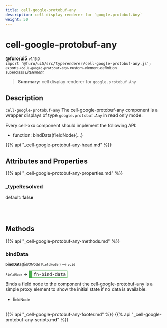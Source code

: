 ```yaml
---
title: cell-google-protobuf-any
description: cell display renderer for `google.protobuf.Any`
weight: 50
---
```


# cell-google-protobuf-any
**@furo/ui5** <small>v1.15.0</small>
<br>`import '@furo/ui5/src/typerenderer/cell-google-protobuf-any.js';`<small>
<br>exports `<cell-google-protobuf-any>` custom-element-definition
<br>superclass *LitElement*</small>

> **Summary:** cell display renderer for `google.protobuf.Any`

## Description

`cell-google-protobuf-any`
The cell-google-protobuf-any component is a wrapper displays of type `google.protobuf.Any` in read only mode.

Every cell-xxx component should implement the following API:
- function: bindData(fieldNode){...}

{{% api "_cell-google-protobuf-any-head.md" %}}

## Attributes and Properties
{{% api "_cell-google-protobuf-any-properties.md" %}}







### **_typeResolved**
default: **false**</small>


<br><br>

## Methods
{{% api "_cell-google-protobuf-any-methods.md" %}}


### **bindData**
<small>**bindData**(*fieldNode* `FieldNode` ) ⟹ `void`</small>

<small>`FieldNode` </small> →
<span  style="border-width:2px 2px 2px 10px; border-style: solid;border-color:  rgb(76, 175, 80);font-family:monospace; padding:2px 4px;">fn-bind-data</span>

Binds a field node to the component
the cell-google-protobuf-any is a simple proxy element to show
the initial state if no data is available.

- <small>fieldNode </small>
<br><br>








{{% api "_cell-google-protobuf-any-footer.md" %}}
{{% api "_cell-google-protobuf-any-scripts.md" %}}
